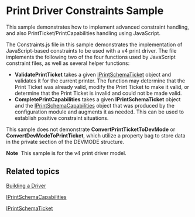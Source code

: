 Print Driver Constraints Sample
===============================

This sample demonstrates how to implement advanced constraint handling, and also PrintTicket/PrintCapabilities handling using JavaScript.

The Constraints.js file in this sample demonstrates the implementation of JavaScript-based constraints to be used with a v4 print driver. The file implements the following two of the four functions used by JavaScript constraint files, as well as several helper functions:

-   **ValidatePrintTicket** takes a given [IPrintSchemaTicket](http://msdn.microsoft.com/en-us/library/hh451398(v=vs.85).aspx) object and validates it for the current printer. The function may determine that the Print Ticket was already valid, modify the Print Ticket to make it valid, or determine that the Print Ticket is invalid and could not be made valid.
-   **CompletePrintCapabilities** takes a given **IPrintSchemaTicket** object and the [IPrintSchemaCapabilities](http://msdn.microsoft.com/en-us/library/hh451256(v=vs.85).aspx) object that was produced by the configuration module and augments it as needed. This can be used to establish positive constraint situations.

This sample does not demonstrate **ConvertPrintTicketToDevMode** or **ConvertDevModeToPrintTicket**, which utilize a property bag to store data in the private section of the DEVMODE structure.

**Note**  This sample is for the v4 print driver model.

Related topics
--------------

[Building a Driver](http://msdn.microsoft.com/en-us/library/windows/hardware/ff554644)

[IPrintSchemaCapabilities](http://msdn.microsoft.com/en-us/library/hh451256(v=vs.85).aspx)

[IPrintSchemaTicket](http://msdn.microsoft.com/en-us/library/hh451398(v=vs.85).aspx)

